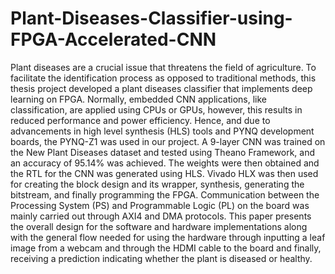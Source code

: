 # Plant-Diseases-Classifier-using-FPGA-Accelerated-CNN
Plant diseases are a crucial issue that threatens the field of agriculture. To facilitate the
identification process as opposed to traditional methods, this thesis project developed a plant
diseases classifier that implements deep learning on FPGA. Normally, embedded CNN
applications, like classification, are applied using CPUs or GPUs, however, this results in
reduced performance and power efficiency. Hence, and due to advancements in high level
synthesis (HLS) tools and PYNQ development boards, the PYNQ-Z1 was used in our project. A
9-layer CNN was trained on the New Plant Diseases dataset and tested using Theano
Framework, and an accuracy of 95.14% was achieved. The weights were then obtained and the
RTL for the CNN was generated using HLS. Vivado HLX was then used for creating the block
design and its wrapper, synthesis, generating the bitstream, and finally programming the FPGA.
Communication between the Processing System (PS) and Programmable Logic (PL) on the
board was mainly carried out through AXI4 and DMA protocols. This paper presents the overall
design for the software and hardware implementations along with the general flow needed for
using the hardware through inputting a leaf image from a webcam and through the HDMI cable
to the board and finally, receiving a prediction indicating whether the plant is diseased or
healthy.
